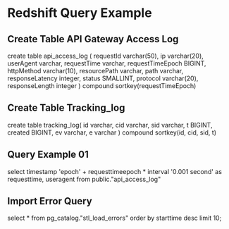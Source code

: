 # Redshift Query Example

## Create Table API Gateway Access Log

create table api_access_log (
  requestId varchar(50),
  ip varchar(20),
  userAgent varchar,
  requestTime varchar,
  requestTimeEpoch BIGINT,
  httpMethod varchar(10),
  resourcePath varchar,
  path varchar,
  responseLatency integer,
  status SMALLINT,
  protocol varchar(20),
  responseLength integer
)
compound sortkey(requestTimeEpoch)

## Create Table Tracking_log

create table tracking_log(
  id varchar,
  cid varchar,
  sid varchar,
  t BIGINT,
  created BIGINT,
  ev varchar,
  e varchar
)
compound sortkey(id, cid, sid, t)

## Query Example 01

select timestamp 'epoch' + requesttimeepoch * interval '0.001 second' as requesttime, useragent from public."api_access_log"

## Import Error Query

select * from pg_catalog."stl_load_errors"
order by starttime desc
limit 10;
